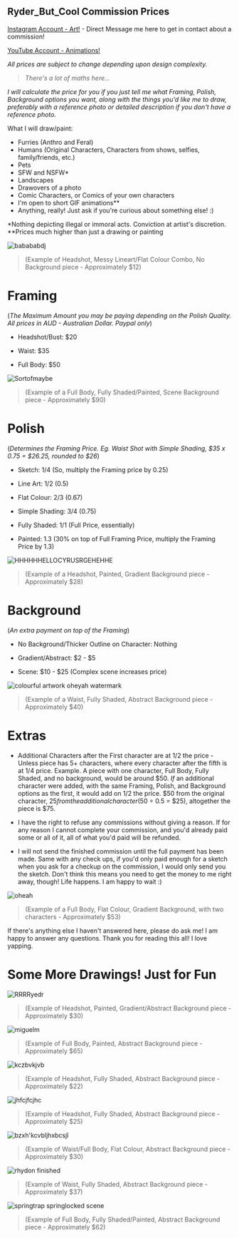 ## Ryder_But_Cool Commission Prices
[Instagram Account - Art!](https://www.instagram.com/ryder_but_cool/) - Direct Message me here to get in contact about a commission!

[YouTube Account - Animations!](https://www.instagram.com/ryder_but_cool/)

*All prices are subject to change depending upon design complexity.*

> *There's a lot of maths here...*

*I will calculate the price for you if you just tell me what Framing, Polish, Background options you want, along with the things you'd like me to draw, preferably with a reference photo or detailed description if you don't have a reference photo.*

What I will draw/paint:
- Furries (Anthro and Feral)
- Humans (Original Characters, Characters from shows, selfies, family/friends, etc.)
- Pets
- SFW and NSFW*
- Landscapes
- Drawovers of a photo
- Comic Characters, or Comics of your own characters
- I'm open to short GIF animations**
- Anything, really! Just ask if you're curious about something else! :)

*Nothing depicting illegal or immoral acts. Conviction at artist's discretion.
**Prices much higher than just a drawing or painting

![babababdj](https://github.com/user-attachments/assets/19412f23-2345-4861-ae75-88ea4027729e)
> (Example of Headshot, Messy Lineart/Flat Colour Combo, No Background piece - Approximately $12)

# Framing
(*The Maximum Amount you may be paying depending on the Polish Quality. All prices in AUD - Australian Dollar. Paypal only*)

- Headshot/Bust: $20

- Waist: $35

- Full Body: $50

![Sortofmaybe](https://github.com/user-attachments/assets/77752db9-10b7-4e09-a1a0-38c24cb172ab)
> (Example of a Full Body, Fully Shaded/Painted, Scene Background piece - Approximately $90)

# Polish 
(*Determines the Framing Price. Eg. Waist Shot with Simple Shading, $35 x 0.75 = $26.25, rounded to $26*)

- Sketch: 1/4 (So, multiply the Framing price by 0.25)

- Line Art: 1/2 (0.5)

- Flat Colour: 2/3 (0.67)

- Simple Shading: 3/4 (0.75)

- Fully Shaded: 1/1 (Full Price, essentially) 

- Painted: 1.3 (30% on top of Full Framing Price, multiply the Framing Price by 1.3)

![HHHHHHELLOCYRUSRGEHEHHE](https://github.com/user-attachments/assets/d14d5334-9d06-4404-8844-7307645b699a)
> (Example of a Headshot, Painted, Gradient Background piece - Approximately $28)

# Background
(*An extra payment on top of the Framing*)

- No Background/Thicker Outline on Character: Nothing

- Gradient/Abstract: $2 - $5

- Scene: $10 - $25 (Complex scene increases price)

![colourful artwork oheyah watermark](https://github.com/user-attachments/assets/cf1776a8-9982-4a7a-a6a8-4da0b2ee4dbd)
> (Example of a Waist, Fully Shaded, Abstract Background piece - Approximately $40)

# Extras

- Additional Characters after the First character are at 1/2 the price - Unless piece has 5+ characters, where every character after the fifth is at 1/4 price. Example. A piece with one character, Full Body, Fully Shaded, and no background, would be around $50. *If* an additional character were added, with the same Framing, Polish, and Background options as the first, it would add on 1/2 the price. $50 from the original character, $25 from the additional character ($50 ÷ 0.5 = $25), altogether the piece is $75.
  
- I have the right to refuse any commissions without giving a reason. If for any reason I cannot complete your commission, and you'd already paid some or all of it, all of what you'd paid will be refunded.
  
- I will not send the finished commission until the full payment has been made. Same with any check ups, if you'd only paid enough for a sketch when you ask for a checkup on the commission, I would only send you the sketch. Don't think this means you need to get the money to me right away, though! Life happens. I am happy to wait :)

  
![oheah](https://github.com/user-attachments/assets/f1dcbb91-a3b8-4839-bfa5-b78e522ab876)
> (Example of a Full Body, Flat Colour, Gradient Background, with two characters - Approximately $53)

If there's anything else I haven't answered here, please do ask me! I am happy to answer any questions. Thank you for reading this all! I love yapping.

# Some More Drawings! Just for Fun

![RRRRyedr](https://github.com/user-attachments/assets/718221e9-dca8-451d-8330-8e63003686fa)
> (Example of Headshot, Painted, Gradient/Abstract Background piece - Approximately $30)

![miguelm](https://github.com/user-attachments/assets/b30abe64-85e1-4bb8-9a6b-2d0d94ff4dcc)
> (Example of Full Body, Painted, Abstract Background piece - Approximately $65)

![kczbvkjvb](https://github.com/user-attachments/assets/6396f911-8e78-4db3-85fc-08b7f093b58b)
> (Example of Headshot, Fully Shaded, Abstract Background piece - Approximately $22)

![jhfcjfcjhc](https://github.com/user-attachments/assets/486fd9ea-d39f-499b-9448-480af4870f0e)
> (Example of Headshot, Fully Shaded, Abstract Background piece - Approximately $25)

![bzxh'kcvbljhxbcsjl](https://github.com/user-attachments/assets/47661f43-02b5-4e4e-a810-3dcd1732cbbc)
> (Example of Waist/Full Body, Flat Colour, Abstract Background piece - Approximately $30)

![rhydon finished](https://github.com/user-attachments/assets/105dced6-d7fd-4dd2-912c-8d4b15dd0d41)
> (Example of Waist, Fully Shaded, Abstract Background piece - Approximately $37)

![springtrap springlocked scene](https://github.com/user-attachments/assets/b8335cb6-3685-42dc-adf1-7365fc7d4906)
> (Example of Full Body, Fully Shaded/Painted, Abstract Background piece - Approximately $62)

